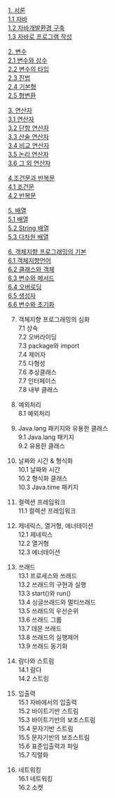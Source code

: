 [1. 서론](https://github.com/junsu9637/Study/blob/main/Tool/Java/Contents/Introduction.md)               
 [1.1 자바](https://github.com/junsu9637/Study/blob/main/Tool/Java/Contents/Introduction.md)                 
 [1.2 자바개발환경 구축](https://github.com/junsu9637/Study/blob/main/Tool/Java/Contents/Introduction.md)               
 [1.3 자바로 프로그램 작성](https://github.com/junsu9637/Study/blob/main/Tool/Java/Contents/Introduction.md)             

[2. 변수](https://github.com/junsu9637/Study/blob/main/Tool/Java/Contents/Variable.md)                 
[2.1 변수와 상수](https://github.com/junsu9637/Study/blob/main/Tool/Java/Contents/Variable.md)               
[2.2 변수의 타입](https://github.com/junsu9637/Study/blob/main/Tool/Java/Contents/Variable.md)               
[2.3 진법](https://github.com/junsu9637/Study/blob/main/Tool/Java/Contents/Variable.md)               
[2.4 기본형](https://github.com/junsu9637/Study/blob/main/Tool/Java/Contents/Variable.md)               
[2.5 형변환](https://github.com/junsu9637/Study/blob/main/Tool/Java/Contents/Variable.md)                

[3. 연산자](https://github.com/junsu9637/Study/blob/main/Tool/Java/Contents/Operator.md)                  
[3.1 연산자](https://github.com/junsu9637/Study/blob/main/Tool/Java/Contents/Operator.md)                    
[3.2 단항 연산자](https://github.com/junsu9637/Study/blob/main/Tool/Java/Contents/Operator.md)                   
[3.3 산술 연산자](https://github.com/junsu9637/Study/blob/main/Tool/Java/Contents/Operator.md)                  
[3.4 비교 연산자](https://github.com/junsu9637/Study/blob/main/Tool/Java/Contents/Operator.md)                  
[3.5 논리 연산자](https://github.com/junsu9637/Study/blob/main/Tool/Java/Contents/Operator.md)                   
[3.6 그 외 연산자](https://github.com/junsu9637/Study/blob/main/Tool/Java/Contents/Operator.md)            

[4.조건문과 반복문](https://github.com/junsu9637/Study/blob/main/Tool/Java/Contents/Conditional%20and%20Recurring%20Statements.md#conditional-statement)           
[4.1 조건문](https://github.com/junsu9637/Study/blob/main/Tool/Java/Contents/Conditional%20and%20Recurring%20Statements.md#conditional-statement)             
[4.2 반복문](https://github.com/junsu9637/Study/blob/main/Tool/Java/Contents/Conditional%20and%20Recurring%20Statements.md#conditional-statement)            

[5. 배열](https://github.com/junsu9637/Study/blob/main/Tool/Java/Contents/Array.md)            
[5.1 배열](https://github.com/junsu9637/Study/blob/main/Tool/Java/Contents/Array.md)           
[5.2 String 배열](https://github.com/junsu9637/Study/blob/main/Tool/Java/Contents/Array.md)             
[5.3 다차원 배열](https://github.com/junsu9637/Study/blob/main/Tool/Java/Contents/Array.md)             

[6. 객체지향 프로그래밍의 기본](https://github.com/junsu9637/Study/blob/main/Tool/Java/Contents/Basic%20for%20Object-Oriented%20Programming.md)            
[6.1 객체지향언어](https://github.com/junsu9637/Study/blob/main/Tool/Java/Contents/Basic%20for%20Object-Oriented%20Programming.md)            
[6.2 클래스와 객체](https://github.com/junsu9637/Study/blob/main/Tool/Java/Contents/Basic%20for%20Object-Oriented%20Programming.md)            
[6.3 변수와 메서드](https://github.com/junsu9637/Study/blob/main/Tool/Java/Contents/Basic%20for%20Object-Oriented%20Programming.md)           
[6.4 오버로딩](https://github.com/junsu9637/Study/blob/main/Tool/Java/Contents/Basic%20for%20Object-Oriented%20Programming.md)            
[6.5 생성자](https://github.com/junsu9637/Study/blob/main/Tool/Java/Contents/Basic%20for%20Object-Oriented%20Programming.md)               
[6.6 변수와 초기화](https://github.com/junsu9637/Study/blob/main/Tool/Java/Contents/Basic%20for%20Object-Oriented%20Programming.md)         

7. 객체지향 프로그래밍의 심화             
7.1 상속            
7.2 오버라이딩           
7.3 package와 import            
7.4 제어자            
7.5 다형성            
7.6 추상클래스            
7.7 인터페이스           
7.8 내부 클래스          

8. 예외처리          
8.1 예외처리                  

9. Java.lang 패키지와 유용한 클래스              
9.1 Java.lang 패키지            
9.2 유용한 클래스              

10. 날짜와 시간 & 형식화           
10.1 날짜와 시간              
10.2 형식화 클래스           
10.3 Java.time 패키지              

11. 컬렉션 프레임워크            
11.1 컬렉션 프레임워크             

12. 제네릭스, 열거형, 에너테이션            
12.1 제네릭스             
12.2 열거형             
12.3 에너테이션          

13. 쓰래드         
13.1 프로세스와 쓰래드             
13.2 쓰래드의 구현과 실행            
13.3 start()와 run()            
13.4 싱글쓰래드와 멀티쓰래드            
13.5 쓰래드의 우선순위            
13.6 쓰래드 그룹           
13.7 데몬 쓰래드            
13.8 쓰래드의 실행제어            
13.9 쓰래드 동기화          
 
14. 람다와 스트림           
14.1 람다          
14.2 스트링            

15. 입출력           
15.1 자바에서의 입출력            
15.2 바이트기반 스트림           
15.3 바이트기반의 보조스트림            
15.4 문자기반 스트림            
15.5 문자기반의 보조스트림           
15.6 표준입출력과 파일          
15.7 직렬화          

16. 네트워킹         
16.1 네트워킹               
16.2 소켓 
